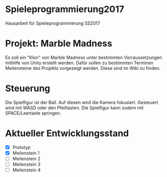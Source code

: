 # Spieleprogrammierung2017
Hausarbeit für Spieleprogrammierung SS2017

# Projekt: Marble Madness
Es soll ein "Klon" von Marble Madness unter bestimmten Vorraussetzungen mithilfe von Unity erstellt werden.
Dafür sollen zu bestimmten Terminen Meilensteine des Projekts vorgezeigt werden.
Diese sind im Wiki zu finden.

# Steuerung
Die Spielfigur ist der Ball. Auf diesen wird die Kamera fokusiert. Gesteuert wird mit WASD oder den Pfeiltasten. 
Die Spielfigur kann zudem mit SPACE/Leertaste springen.

# Aktueller Entwicklungsstand
- [x] Prototyp
- [x] Meilenstein 1
- [ ] Meilenstein 2
- [ ] Meilenstein 3
- [ ] Meilenstein 4
